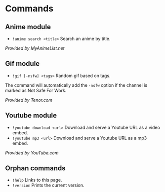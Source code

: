 # Commands

## Anime module

- `!anime search <title>` Search an anime by title.

*Provided by MyAnimeList.net*

## Gif module

- `!gif [-nsfw] <tags>` Random gif based on tags.  

The command will automatically add the `-nsfw` option if the channel is marked as Not Safe For Work.

*Provided by Tenor.com*

## Youtube module

- `!youtube download <url>` Download and serve a Youtube URL as a video embed.
- `!youtube mp3 <url>` Download and serve a Youtube URL as a mp3 embed.

*Provided by YouTube.com*

## Orphan commands

- `!help` Links to this page.
- `!version` Prints the current version.